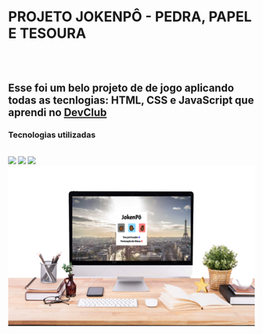 <h1>PROJETO JOKENPÔ - PEDRA, PAPEL E TESOURA</h1>
<br>
<br>
<h2>Esse foi um belo projeto de de jogo aplicando todas as tecnlogias: HTML, CSS e JavaScript que aprendi no <a href="rodolfimori.com.br/devclub">DevClub</a></h2>

<h3>Tecnologias utilizadas</h3>
<br>
  <img src="https://img.shields.io/badge/HTML-239120?style=for-the-badge&logo=html5&logoColor=white">
  <img src="https://img.shields.io/badge/CSS-239120?&style=for-the-badge&logo=css3&logoColor=white">
  <img src="https://img.shields.io/badge/JavaScript-F7DF1E?style=for-the-badge&logo=javascript&logoColor=black">

  <img src="https://github.com/AntonioLuiz-dev/PROJETO-FUNCTIONS/blob/main/mockup.png?raw=true" width="550px"/>
